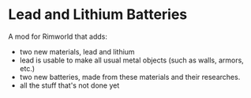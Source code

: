 # Lead and Lithium Batteries
A mod for Rimworld that adds: 
- two new materials, lead and lithium
- lead is usable to make all usual metal objects (such as walls, armors, etc.)
- two new batteries, made from these materials and their researches.
- all the stuff that's not done yet
